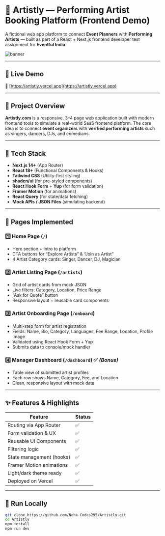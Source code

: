 # 🎤 Artistly — Performing Artist Booking Platform (Frontend Demo)

A fictional web app platform to connect **Event Planners** with **Performing Artists** — built as part of a React + Next.js frontend developer test assignment for **Eventful India**.

![banner](https://user-images.githubusercontent.com/placeholder/banner.png)

---

## 🚀 Live Demo

🔗 [https://artistly.vercel.app](https://artistly.vercel.app)

---

## 📌 Project Overview

**Artistly.com** is a responsive, 3–4 page web application built with modern frontend tools to simulate a real-world SaaS frontend platform. The core idea is to connect **event organizers** with **verified performing artists** such as singers, dancers, DJs, and comedians.

---

## 🧱 Tech Stack

- **Next.js 14+** (App Router)
- **React 18+** (Functional Components & Hooks)
- **Tailwind CSS** (Utility-first styling)
- **shadcn/ui** (for pre-styled components)
- **React Hook Form** + **Yup** (for form validation)
- **Framer Motion** (for animations)
- **React Query** (for state/data fetching)
- **Mock APIs / JSON Files** (simulating backend)

---

## 📄 Pages Implemented

### 1️⃣ Home Page (`/`)
- Hero section + intro to platform
- CTA buttons for “Explore Artists” & “Join as Artist”
- 4 Artist Category cards: Singer, Dancer, DJ, Magician

### 2️⃣ Artist Listing Page (`/artists`)
- Grid of artist cards from mock JSON
- Live filters: Category, Location, Price Range
- “Ask for Quote” button
- Responsive layout + reusable card components

### 3️⃣ Artist Onboarding Page (`/onboard`)
- Multi-step form for artist registration
- Fields: Name, Bio, Category, Languages, Fee Range, Location, Profile Image
- Validated using React Hook Form + Yup
- Submits data to console/mock handler

### 4️⃣ Manager Dashboard (`/dashboard`) ✅ *(Bonus)*
- Table view of submitted artist profiles
- Each row shows Name, Category, Fee, and Location
- Clean, responsive layout with mock data

---

## ✨ Features & Highlights

| Feature                    | Status |
|---------------------------|--------|
| Routing via App Router    | ✅      |
| Form validation & UX      | ✅      |
| Reusable UI Components    | ✅      |
| Filtering logic           | ✅      |
| State management (hooks)  | ✅      |
| Framer Motion animations  | ✅      |
| Light/dark theme ready    | ✅      |
| Deployed on Vercel        | ✅      |

---

## 🧪 Run Locally

```bash
git clone https://github.com/Neha-Codes295/Artistly.git
cd Artistly
npm install
npm run dev
